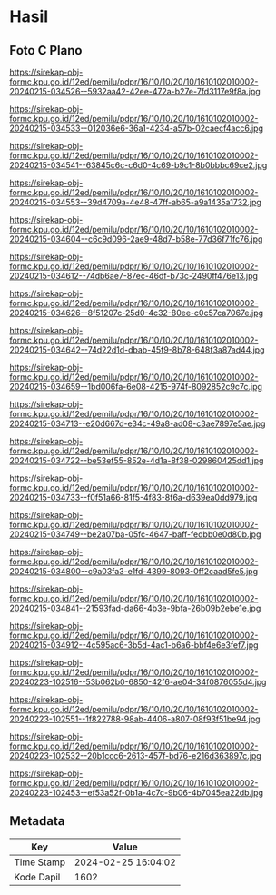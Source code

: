 # Hasil

## Foto C Plano

https://sirekap-obj-formc.kpu.go.id/12ed/pemilu/pdpr/16/10/10/20/10/1610102010002-20240215-034526--5932aa42-42ee-472a-b27e-7fd3117e9f8a.jpg

https://sirekap-obj-formc.kpu.go.id/12ed/pemilu/pdpr/16/10/10/20/10/1610102010002-20240215-034533--012036e6-36a1-4234-a57b-02caecf4acc6.jpg

https://sirekap-obj-formc.kpu.go.id/12ed/pemilu/pdpr/16/10/10/20/10/1610102010002-20240215-034541--63845c6c-c6d0-4c69-b9c1-8b0bbbc69ce2.jpg

https://sirekap-obj-formc.kpu.go.id/12ed/pemilu/pdpr/16/10/10/20/10/1610102010002-20240215-034553--39d4709a-4e48-47ff-ab65-a9a1435a1732.jpg

https://sirekap-obj-formc.kpu.go.id/12ed/pemilu/pdpr/16/10/10/20/10/1610102010002-20240215-034604--c6c9d096-2ae9-48d7-b58e-77d36f71fc76.jpg

https://sirekap-obj-formc.kpu.go.id/12ed/pemilu/pdpr/16/10/10/20/10/1610102010002-20240215-034612--74db6ae7-87ec-46df-b73c-2490ff476e13.jpg

https://sirekap-obj-formc.kpu.go.id/12ed/pemilu/pdpr/16/10/10/20/10/1610102010002-20240215-034626--8f51207c-25d0-4c32-80ee-c0c57ca7067e.jpg

https://sirekap-obj-formc.kpu.go.id/12ed/pemilu/pdpr/16/10/10/20/10/1610102010002-20240215-034642--74d22d1d-dbab-45f9-8b78-648f3a87ad44.jpg

https://sirekap-obj-formc.kpu.go.id/12ed/pemilu/pdpr/16/10/10/20/10/1610102010002-20240215-034659--1bd006fa-6e08-4215-974f-8092852c9c7c.jpg

https://sirekap-obj-formc.kpu.go.id/12ed/pemilu/pdpr/16/10/10/20/10/1610102010002-20240215-034713--e20d667d-e34c-49a8-ad08-c3ae7897e5ae.jpg

https://sirekap-obj-formc.kpu.go.id/12ed/pemilu/pdpr/16/10/10/20/10/1610102010002-20240215-034722--be53ef55-852e-4d1a-8f38-029860425dd1.jpg

https://sirekap-obj-formc.kpu.go.id/12ed/pemilu/pdpr/16/10/10/20/10/1610102010002-20240215-034733--f0f51a66-81f5-4f83-8f6a-d639ea0dd979.jpg

https://sirekap-obj-formc.kpu.go.id/12ed/pemilu/pdpr/16/10/10/20/10/1610102010002-20240215-034749--be2a07ba-05fc-4647-baff-fedbb0e0d80b.jpg

https://sirekap-obj-formc.kpu.go.id/12ed/pemilu/pdpr/16/10/10/20/10/1610102010002-20240215-034800--c9a03fa3-e1fd-4399-8093-0ff2caad5fe5.jpg

https://sirekap-obj-formc.kpu.go.id/12ed/pemilu/pdpr/16/10/10/20/10/1610102010002-20240215-034841--21593fad-da66-4b3e-9bfa-26b09b2ebe1e.jpg

https://sirekap-obj-formc.kpu.go.id/12ed/pemilu/pdpr/16/10/10/20/10/1610102010002-20240215-034912--4c595ac6-3b5d-4ac1-b6a6-bbf4e6e3fef7.jpg

https://sirekap-obj-formc.kpu.go.id/12ed/pemilu/pdpr/16/10/10/20/10/1610102010002-20240223-102516--53b062b0-6850-42f6-ae04-34f0876055d4.jpg

https://sirekap-obj-formc.kpu.go.id/12ed/pemilu/pdpr/16/10/10/20/10/1610102010002-20240223-102551--1f822788-98ab-4406-a807-08f93f51be94.jpg

https://sirekap-obj-formc.kpu.go.id/12ed/pemilu/pdpr/16/10/10/20/10/1610102010002-20240223-102532--20b1ccc6-2613-457f-bd76-e216d363897c.jpg

https://sirekap-obj-formc.kpu.go.id/12ed/pemilu/pdpr/16/10/10/20/10/1610102010002-20240223-102453--ef53a52f-0b1a-4c7c-9b06-4b7045ea22db.jpg


## Metadata

| Key        | Value               |
| ---------- | ------------------- |
| Time Stamp | 2024-02-25 16:04:02 |
| Kode Dapil | 1602                |



